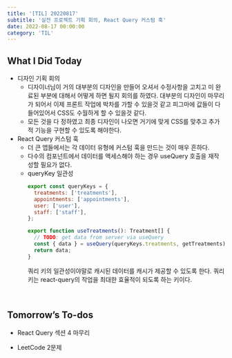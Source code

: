 ```yaml
---
title: '[TIL] 20220817'
subtitle: '실전 프로젝트 기획 회의, React Query 커스텀 훅'
date: 2022-08-17 00:00:00
category: 'TIL'
---
```


## What I Did Today

- 디자인 기획 회의
  - 디자이너님이 거의 대부분의 디자인을 만들어 오셔서 수정사항을 고치고 미 완료된 부분에 대해서 어떻게 하면 될지 회의를 하였다. 대부분의 디자인이 마무리가 되어서 이제 프론트 작업에 박차를 가할 수 있을것 같고 피그마에 값들이 다 들어있어서 CSS도 수월하게 할 수 있을것 같다.
  - 모든 것을 다 정하였고 최종 디자인이 나오면 거기에 맞게 CSS를 맞추고 추가적 기능을 구현할 수 있도록 해야한다.
- React Query 커스텀 훅
  - 더 큰 앱들에서는 각 데이터 유형에 커스텀 훅을 만드는 것이 매우 흔하다.
  - 다수의 컴포넌트에서 데이터를 액세스해야 하는 경우 useQuery 호출을 재작성할 필요가 없다.
  - queryKey 일관성
    ```jsx
    export const queryKeys = {
      treatments: ['treatments'],
      appointments: ['appointments'],
      user: ['user'],
      staff: ['staff'],
    };
    ```
    ```jsx
    export function useTreatments(): Treatment[] {
      // TODO: get data from server via useQuery
      const { data } = useQuery(queryKeys.treatments, getTreatments);
      return data;
    }
    ```
    쿼리 키의 일관성이야말로 캐시된 데이터를 캐시가 제공할 수 있도록 한다.
    쿼리키는 react-query의 작업을 최대한 효율적이 되도록 하는 키이다.

<br/>

## Tomorrow’s To-dos

- React Query 섹션 4 마무리
- LeetCode 2문제

  <br/>
